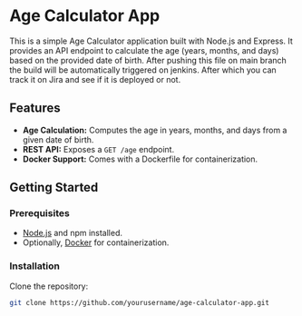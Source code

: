 # Age Calculator App

This is a simple Age Calculator application built with Node.js and Express. It provides an API endpoint to calculate the age (years, months, and days) based on the provided date of birth. 
After pushing this file on main branch the build will be automatically triggered on jenkins.
After which you can track it on Jira and see if it is deployed or not.
## Features

- **Age Calculation:** Computes the age in years, months, and days from a given date of birth.
- **REST API:** Exposes a `GET /age` endpoint.
- **Docker Support:** Comes with a Dockerfile for containerization.

## Getting Started

### Prerequisites

- [Node.js](https://nodejs.org/) and npm installed.
- Optionally, [Docker](https://www.docker.com/) for containerization.

### Installation

Clone the repository:

```bash
git clone https://github.com/yourusername/age-calculator-app.git
